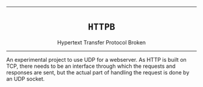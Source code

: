 ***

<h1 align="center">
<code>HTTPB</code>
</h1>
<p align="center">
Hypertext Transfer Protocol Broken
</p>

***

An experimental project to use UDP for a webserver. As HTTP is built on TCP, there needs to be an interface through which the requests and responses are sent, but the actual part of handling the request is done by an UDP socket.